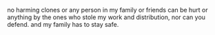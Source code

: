no harming clones or any person in my family or friends can be hurt or anything by the ones who stole my work and distribution, nor can you defend.
and my family has to stay safe.

